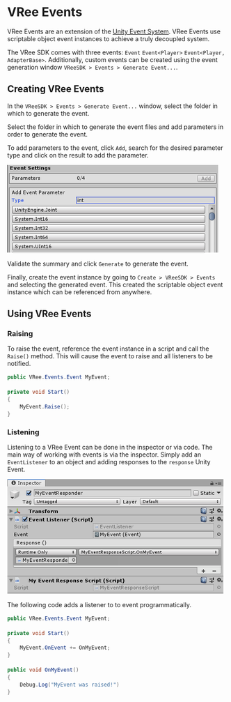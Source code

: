 # VRee Events

VRee Events are an extension of the [Unity Event System](https://docs.unity3d.com/ScriptReference/Events.UnityEvent.html). VRee Events use scriptable object event instances to achieve a truly decoupled system.

The VRee SDK comes with three events: `Event` `Event<Player>` `Event<Player, AdapterBase>`. Additionally, custom events can be created using the event generation window `VReeSDK > Events > Generate Event...`.

## Creating VRee Events

In the `VReeSDK > Events > Generate Event...` window, select the folder in which to generate the event.

Select the folder in which to generate the event files and add parameters in order to generate the event.

To add parameters to the event, click `Add`, search for the desired parameter type and click on the result to add the parameter.

![Alt](images/events/adding-parameters.png "Adding parameters.")

Validate the summary and click `Generate` to generate the event.

Finally, create the event instance by going to `Create > VReeSDK > Events` and selecting the generated event. This created the scriptable object event instance which can be referenced from anywhere.

## Using VRee Events

### Raising

To raise the event, reference the event instance in a script and call the `Raise()` method. This will cause the event to raise and all listeners to be notified.

```c#
public VRee.Events.Event MyEvent;

private void Start()
{
    MyEvent.Raise();
}
```

### Listening

Listening to a VRee Event can be done in the inspector or via code. The main way of working with events is via the inspector. Simply add an `EventListener` to an object and adding responses to the `response` Unity Event.

![Alt](images/events/listening-via-inspector.png "Listening to a VRee Event.")

The following code adds a listener to to event programmatically.

```c#
public VRee.Events.Event MyEvent;

private void Start()
{
    MyEvent.OnEvent += OnMyEvent;
}

public void OnMyEvent()
{
    Debug.Log("MyEvent was raised!")
}
```
